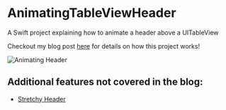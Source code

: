# AnimatingTableViewHeader
A Swift project explaining how to animate a header above a UITableView

Checkout my blog post [here](https://michiganlabs.com/2016/05/31/ios-animating-uitableview-header/)
for details on how this project works!

![Animating Header](https://michiganlabs.com/uploads/blog/posts/demo.gif)

## Additional features not covered in the blog:
* [Stretchy Header](https://github.com/MichiganLabs/AnimatingTableViewHeader/tree/feature/stretchy-header)
